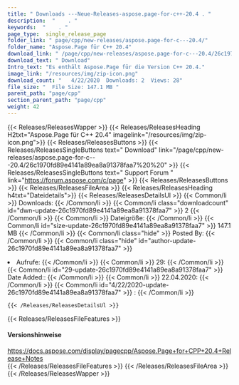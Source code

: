 ```yaml
---
title: " Downloads ---Neue-Releases-aspose.page-for-c++-20.4 . "
description:  "    . " 
keywords:  "    . " 
page_type:  single_release_page
folder_link: " page/cpp/new-releases/aspose.page-for-c---20.4/"
folder_name: "Aspose.Page für C++ 20.4"
download_link: " /page/cpp/new-releases/aspose.page-for-c---20.4/26c1970fd89e4141a89ea8a91378faa7"
download_text: " Download"
Intro_text: "Es enthält Aspose.Page für die Version C++ 20.4."
image_link: "/resources/img/zip-icon.png"
download_count: "   4/22/2020  Downloads: 2  Views: 28"
file_size: "  File Size: 147.1 MB "
parent_path: "page/cpp"
section_parent_path: "page/cpp"
weight: 42
---
```


{{< Releases/ReleasesWapper >}}
  {{< Releases/ReleasesHeading H2txt="Aspose.Page für C++ 20.4" imagelink="/resources/img/zip-icon.png">}}
  {{< Releases/ReleasesButtons >}}
    {{< Releases/ReleasesSingleButtons text=" Download" link="/page/cpp/new-releases/aspose.page-for-c---20.4/26c1970fd89e4141a89ea8a91378faa7%20%20" >}}
    {{< Releases/ReleasesSingleButtons text=" Support Forum " link="https://forum.aspose.com/c/page" >}}
  {{< Releases/ReleasesButtons >}}
  {{< Releases/ReleasesFileArea >}}
    {{< Releases/ReleasesHeading h4txt="Dateidetails">}}
    {{< Releases/ReleasesDetailsUl >}}
            {{< Common/li >}} Downloads: {{< /Common/li >}}
      {{< Common/li class="downloadcount" id="dwn-update-26c1970fd89e4141a89ea8a91378faa7" >}} 2 {{< /Common/li >}}
      {{< Common/li >}} Dateigröße: {{< /Common/li >}}
      {{< Common/li id="size-update-26c1970fd89e4141a89ea8a91378faa7" >}} 147.1 MB {{< /Common/li >}} 
      {{< Common/li  class="hide" >}} Posted By: {{< /Common/li >}} 
      {{< Common/li class="hide" id="author-update-26c1970fd89e4141a89ea8a91378faa7" >}}<li> Aufrufe: {{< /Common/li >}}
      {{< Common/li >}} 29: {{< /Common/li >}}
      {{< Common/li id="29-update-26c1970fd89e4141a89ea8a91378faa7" >}} Date Added:: {{< /Common/li >}} 
      {{< Common/li >}} 22.04.2020: {{< /Common/li >}}
      {{< Common/li id="4/22/2020-update-26c1970fd89e4141a89ea8a91378faa7" >}} : {{< /Common/li >}} 

    {{< /Releases/ReleasesDetailsUl >}}

  {{< Releases/ReleasesFileFeatures >}}
      <h4>Versionshinweise</h4><div> <a href="https://docs.aspose.com/display/pagecpp/Aspose.Page+for+CPP+20.4+Release+Notes">https://docs.aspose.com/display/pagecpp/Aspose.Page+for+CPP+20.4+Release+Notes</a></div>
  {{< /Releases/ReleasesFileFeatures >}}
 {{< /Releases/ReleasesFileArea >}}
{{< /Releases/ReleasesWapper >}}




